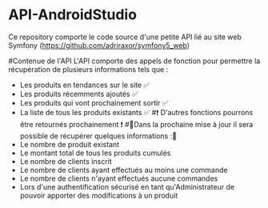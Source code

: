 # API-AndroidStudio
Ce repository comporte le code source d'une petite API lié au site web Symfony (https://github.com/adriraxor/symfony5_web)

#Contenue de l'API
L'API comporte des appels de fonction pour permettre la récupération de plusieurs informations tels que :
- Les produits en tendances sur le site ✅
- Les produits récemments ajoutés ✅
- Les produits qui vont prochainement sortir ✅
- La liste de tous les produits existants ✅
#❗️ D'autres fonctions pourrons être retournés prochainement ❗️
#🔨Dans la prochaine mise à jour il sera possible de récupérer quelques informations :🔨
- Le nombre de produit existant
- Le montant total de tous les produits cumulés
- Le nombre de clients inscrit
- Le nombre de clients ayant effectués au moins une commande
- Le nombre de clients n'ayant effectués aucune commandes
- Lors d'une authentification sécurisé en tant qu'Administrateur de pouvoir apporter des modifications à un produit
